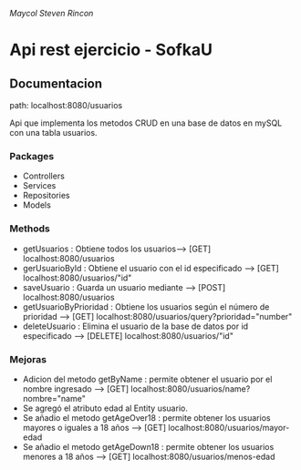 _Maycol Steven Rincon_

# Api rest ejercicio - SofkaU

## Documentacion

path: localhost:8080/usuarios

Api que implementa los metodos CRUD en una base de datos en mySQL con una tabla usuarios.

### Packages

- Controllers
- Services
- Repositories
- Models

### Methods

- getUsuarios : Obtiene todos los usuarios--> [GET] localhost:8080/usuarios
- gerUsuarioById : Obtiene el usuario con el id especificado --> [GET] localhost:8080/usuarios/"id"
- saveUsuario : Guarda un usuario mediante --> [POST] localhost:8080/usuarios
- getUsuarioByPrioridad : Obtiene los usuarios según el número de prioridad --> [GET] localhost:8080/usuarios/query?prioridad="number"
- deleteUsuario : Elimina el usuario de la base de datos por id especificado --> [DELETE] localhost:8080/usuarios/"id"

### Mejoras

- Adicion del metodo getByName : permite obtener el usuario por el nombre ingresado --> [GET] localhost:8080/usuarios/name?nombre="name"
- Se agregó el atributo edad al Entity usuario.
- Se añadio el metodo getAgeOver18 : permite obtener los usuarios mayores o iguales a 18 años --> [GET] localhost:8080/usuarios/mayor-edad
- Se añadio el metodo getAgeDown18 : permite obtener los usuarios menores a 18 años --> [GET] localhost:8080/usuarios/menos-edad
